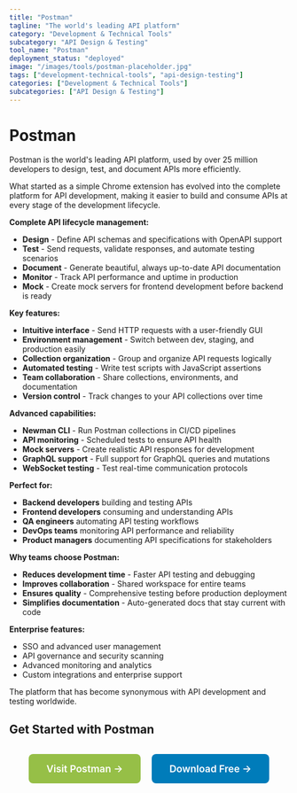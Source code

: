 ```yaml
---
title: "Postman"
tagline: "The world's leading API platform"
category: "Development & Technical Tools"
subcategory: "API Design & Testing"
tool_name: "Postman"
deployment_status: "deployed"
image: "/images/tools/postman-placeholder.jpg"
tags: ["development-technical-tools", "api-design-testing"]
categories: ["Development & Technical Tools"]
subcategories: ["API Design & Testing"]
---
```


# Postman

Postman is the world's leading API platform, used by over 25 million developers to design, test, and document APIs more efficiently.

What started as a simple Chrome extension has evolved into the complete platform for API development, making it easier to build and consume APIs at every stage of the development lifecycle.

**Complete API lifecycle management:**
- **Design** - Define API schemas and specifications with OpenAPI support
- **Test** - Send requests, validate responses, and automate testing scenarios
- **Document** - Generate beautiful, always up-to-date API documentation
- **Monitor** - Track API performance and uptime in production
- **Mock** - Create mock servers for frontend development before backend is ready

**Key features:**
- **Intuitive interface** - Send HTTP requests with a user-friendly GUI
- **Environment management** - Switch between dev, staging, and production easily
- **Collection organization** - Group and organize API requests logically
- **Automated testing** - Write test scripts with JavaScript assertions
- **Team collaboration** - Share collections, environments, and documentation
- **Version control** - Track changes to your API collections over time

**Advanced capabilities:**
- **Newman CLI** - Run Postman collections in CI/CD pipelines
- **API monitoring** - Scheduled tests to ensure API health
- **Mock servers** - Create realistic API responses for development
- **GraphQL support** - Full support for GraphQL queries and mutations
- **WebSocket testing** - Test real-time communication protocols

**Perfect for:**
- **Backend developers** building and testing APIs
- **Frontend developers** consuming and understanding APIs
- **QA engineers** automating API testing workflows
- **DevOps teams** monitoring API performance and reliability
- **Product managers** documenting API specifications for stakeholders

**Why teams choose Postman:**
- **Reduces development time** - Faster API testing and debugging
- **Improves collaboration** - Shared workspace for entire teams
- **Ensures quality** - Comprehensive testing before production deployment
- **Simplifies documentation** - Auto-generated docs that stay current with code

**Enterprise features:**
- SSO and advanced user management
- API governance and security scanning
- Advanced monitoring and analytics
- Custom integrations and enterprise support

The platform that has become synonymous with API development and testing worldwide.

## Get Started with Postman

<div style="text-align: center; margin: 2rem 0;">
  <a href="https://www.postman.com" target="_blank" rel="noopener noreferrer" style="display: inline-block; background: #96BF47; color: white; padding: 1rem 2rem; text-decoration: none; border-radius: 8px; font-weight: 600; font-size: 1.1rem; margin-right: 1rem;">Visit Postman →</a>
  <a href="https://www.postman.com/downloads/" target="_blank" rel="noopener noreferrer" style="display: inline-block; background: #007cba; color: white; padding: 1rem 2rem; text-decoration: none; border-radius: 8px; font-weight: 600; font-size: 1.1rem;">Download Free →</a>
</div>